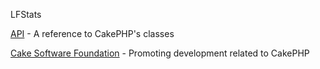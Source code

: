 LFStats

[API](http://api.cakephp.org) - A reference to CakePHP's classes

[Cake Software Foundation](http://cakefoundation.org) - Promoting development related to CakePHP

